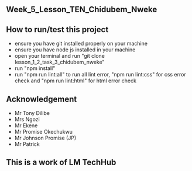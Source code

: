 ## Week_5_Lesson_TEN_Chidubem_Nweke
## How to run/test this project
* ensure you have git installed properly on your machine
* ensure you have node js installed in your machine
* open your terminal and run "git clone lesson_1_2_task_3_chidubem_nweke"
* run "npm install"
* run "npm run lint:all" to run all lint error, "npm run lint:css" for css error check and "npm run lint:html" for html error check
## Acknowledgement
* Mr Tony Dilibe
* Mrs Ngozi
* Mr Ekene
* Mr Promise Okechukwu
* Mr Johnson Promise (JP)
* Mr Patrick
## This is a work of LM TechHub